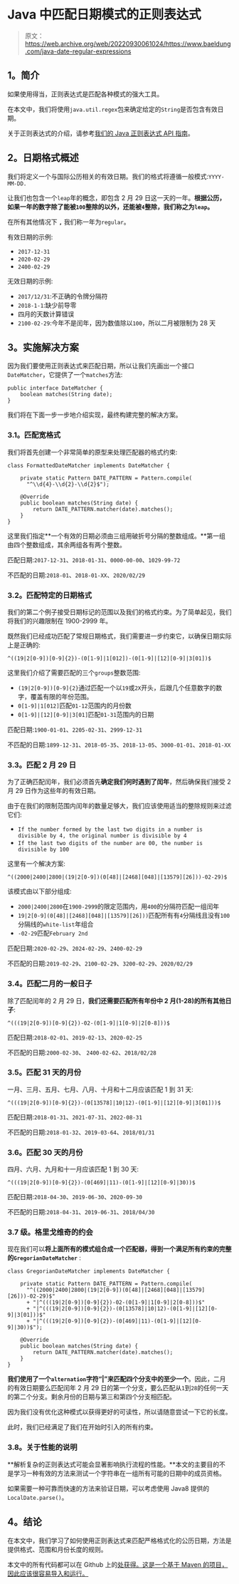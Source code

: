 # Java 中匹配日期模式的正则表达式

> 原文：<https://web.archive.org/web/20220930061024/https://www.baeldung.com/java-date-regular-expressions>

## **1。简介**

如果使用得当，正则表达式是匹配各种模式的强大工具。

在本文中，我们将使用`java.util.regex`包来确定给定的`String`是否包含有效日期。

关于正则表达式的介绍，请参考[我们的 Java 正则表达式 API 指南](/web/20220628094754/https://www.baeldung.com/regular-expressions-java)。

## **2。日期格式概述**

我们将定义一个与国际公历相关的有效日期。我们的格式将遵循一般模式:`YYYY-MM-DD.`

让我们也包含一个`leap`年的概念，即包含 2 月 29 日这一天的一年。**根据公历，如果一年的数字除了能被`100`整除的以外，还能被`4`整除，我们称之为`leap`。**

在所有其他情况下 **`,`** 我们称一年为`regular`。

有效日期的示例:

*   `2017-12-31`
*   `2020-02-29`
*   `2400-02-29`

无效日期的示例:

*   `2017/12/31`:不正确的令牌分隔符
*   `2018-1-1`:缺少前导零
*   四月的天数计算错误
*   `2100-02-29`:今年不是闰年，因为数值除以`100`，所以二月被限制为 28 天

## **3。实施解决方案**

因为我们要使用正则表达式来匹配日期，所以让我们先画出一个接口`DateMatcher`，它提供了一个`matches`方法:

```
public interface DateMatcher {
    boolean matches(String date);
}
```

我们将在下面一步一步地介绍实现，最终构建完整的解决方案。

### **3.1。匹配宽格式**

我们将首先创建一个非常简单的原型来处理匹配器的格式约束:

```
class FormattedDateMatcher implements DateMatcher {

    private static Pattern DATE_PATTERN = Pattern.compile(
      "^\\d{4}-\\d{2}-\\d{2}$");

    @Override
    public boolean matches(String date) {
        return DATE_PATTERN.matcher(date).matches();
    }
}
```

这里我们指定**一个有效的日期必须由三组用破折号分隔的整数组成。**第一组由四个整数组成，其余两组各有两个整数。

匹配日期:`2017-12-31`、`2018-01-31`、`0000-00-00`、`1029-99-72`

不匹配的日期:`2018-01`、`2018-01-XX`、`2020/02/29`

### **3.2。匹配特定的日期格式**

我们的第二个例子接受日期标记的范围以及我们的格式约束。为了简单起见，我们将我们的兴趣限制在 1900-2999 年。

既然我们已经成功匹配了常规日期格式，我们需要进一步约束它，以确保日期实际上是正确的:

```
^((19|2[0-9])[0-9]{2})-(0[1-9]|1[012])-(0[1-9]|[12][0-9]|3[01])$
```

这里我们介绍了需要匹配的三个`groups`整数范围:

*   `(19|2[0-9])[0-9]{2}`通过匹配一个以`19`或`2X`开头，后跟几个任意数字的数字，覆盖有限的年份范围。
*   `0[1-9]|1[012]`匹配`01-12`范围内的月份数
*   `0[1-9]|[12][0-9]|3[01]`匹配`01-31`范围内的日期

匹配日期:`1900-01-01`、`2205-02-31`、`2999-12-31`

不匹配的日期:`1899-12-31`、`2018-05-35`、`2018-13-05`、`3000-01-01`、`2018-01-XX`

### **3.3。匹配 2 月 29 日**

为了正确匹配闰年，我们必须首先**确定我们何时遇到了闰年**，然后确保我们接受 2 月 29 日作为这些年的有效日期。

由于在我们的限制范围内闰年的数量足够大，我们应该使用适当的整除规则来过滤它们:

*   `If the number formed by the last two digits in a number is divisible by 4, the original number is divisible by 4`
*   `If the last two digits of the number are 00, the number is divisible by 100`

这里有一个解决方案:

```
^((2000|2400|2800|(19|2[0-9])(0[48]|[2468][048]|[13579][26]))-02-29)$
```

该模式由以下部分组成:

*   `2000|2400|2800`在`1900-2999`的限定范围内，用`400`的分隔符匹配一组闰年
*   `19|2[0-9](0[48]|[2468][048]|[13579][26]))`匹配所有有`4`分隔线且没有`100`分隔线的`white-list`年组合
*   `-02-29`匹配`February 2nd`

匹配日期:`2020-02-29`、`2024-02-29`、`2400-02-29`

不匹配的日期:`2019-02-29`、`2100-02-29`、`3200-02-29`、`2020/02/29`

### **3.4。匹配二月的一般日子**

除了匹配闰年的 2 月 29 日，**我们还需要匹配所有年份中 2 月(1-28)的所有其他日子**:

```
^(((19|2[0-9])[0-9]{2})-02-(0[1-9]|1[0-9]|2[0-8]))$
```

匹配日期:`2018-02-01`、`2019-02-13`、`2020-02-25`

不匹配的日期:`2000-02-30`、 `2400-02-62`、`2018/02/28`

### **3.5。匹配 31 天的月份**

一月、三月、五月、七月、八月、十月和十二月应该匹配 1 到 31 天:

```
^(((19|2[0-9])[0-9]{2})-(0[13578]|10|12)-(0[1-9]|[12][0-9]|3[01]))$
```

匹配日期:`2018-01-31`、`2021-07-31`、`2022-08-31`

不匹配的日期:`2018-01-32`、`2019-03-64`、`2018/01/31`

### 3.6。匹配 30 天的月份

四月、六月、九月和十一月应该匹配 1 到 30 天:

```
^(((19|2[0-9])[0-9]{2})-(0[469]|11)-(0[1-9]|[12][0-9]|30))$
```

匹配日期:`2018-04-30`、`2019-06-30`、`2020-09-30`

不匹配的日期:`2018-04-31`、`2019-06-31`、`2018/04/30`

### **3.7 级。格里戈维奇的约会**

现在我们可以**将上面所有的模式组合成一个匹配器，得到一个满足所有约束的完整的`GregorianDateMatcher`** :

```
class GregorianDateMatcher implements DateMatcher {

    private static Pattern DATE_PATTERN = Pattern.compile(
      "^((2000|2400|2800|(19|2[0-9])(0[48]|[2468][048]|[13579][26]))-02-29)$" 
      + "|^(((19|2[0-9])[0-9]{2})-02-(0[1-9]|1[0-9]|2[0-8]))$"
      + "|^(((19|2[0-9])[0-9]{2})-(0[13578]|10|12)-(0[1-9]|[12][0-9]|3[01]))$" 
      + "|^(((19|2[0-9])[0-9]{2})-(0[469]|11)-(0[1-9]|[12][0-9]|30))$");

    @Override
    public boolean matches(String date) {
        return DATE_PATTERN.matcher(date).matches();
    }
}
```

**我们使用了一个`alternation`字符“|”来匹配四个分支中的至少一个**。因此，二月的有效日期要么匹配闰年 2 月 29 日的第一个分支，要么匹配从`1`到`28`的任何一天的第二个分支。剩余月份的日期与第三和第四个分支相匹配。

因为我们没有优化这种模式以获得更好的可读性，所以请随意尝试一下它的长度。

此时，我们已经满足了我们在开始时引入的所有约束。

### **3.8。关于性能的说明**

**解析复杂的正则表达式可能会显著影响执行流程的性能。**本文的主要目的不是学习一种有效的方法来测试一个字符串在一组所有可能的日期中的成员资格。

如果需要一种可靠而快速的方法来验证日期，可以考虑使用 Java8 提供的`LocalDate.parse()`。

## **4。结论**

在本文中，我们学习了如何使用正则表达式来匹配严格格式化的公历日期，方法是提供格式、范围和月份长度的规则。

本文中的所有代码都可以在 Github 上的[处获得。这是一个基于 Maven 的项目，因此应该很容易导入和运行。](https://web.archive.org/web/20220628094754/https://github.com/eugenp/tutorials/tree/master/core-java-modules/core-java-datetime-string)